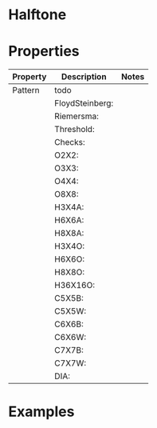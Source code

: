 # Halftone


# Properties


| Property | Description | Notes | 
| -------- | ----------- | ----- |
| Pattern | todo | |
| | FloydSteinberg: <desc> | |
| | Riemersma: <desc> | |
| | Threshold: <desc> | |
| | Checks: <desc> | |
| | O2X2: <desc> | |
| | O3X3: <desc> | |
| | O4X4: <desc> | |
| | O8X8: <desc> | |
| | H3X4A: <desc> | |
| | H6X6A: <desc> | |
| | H8X8A: <desc> | |
| | H3X4O: <desc> | |
| | H6X6O: <desc> | |
| | H8X8O: <desc> | |
| | H36X16O: <desc> | |
| | C5X5B: <desc> | |
| | C5X5W: <desc> | |
| | C6X6B: <desc> | |
| | C6X6W: <desc> | |
| | C7X7B: <desc> | |
| | C7X7W: <desc> | |
| | DIA: <desc> | |




# Examples
